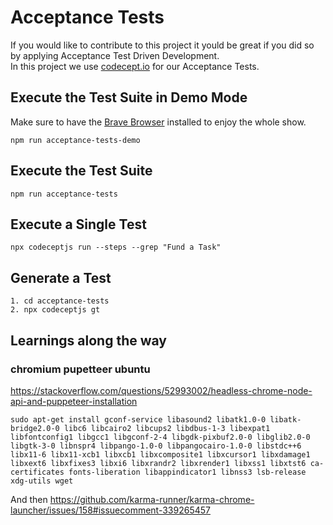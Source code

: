 # Acceptance Tests

If you would like to contribute to this project it yould be great if you did so by applying Acceptance Test Driven Development.  
In this project we use [codecept.io](https://codecept.io/) for our Acceptance Tests.

## Execute the Test Suite in Demo Mode

Make sure to have the [Brave Browser](https://brave.com) installed to enjoy the whole show.

```
npm run acceptance-tests-demo
```

## Execute the Test Suite

```
npm run acceptance-tests
```

## Execute a Single Test

```
npx codeceptjs run --steps --grep "Fund a Task"
```

## Generate a Test

```
1. cd acceptance-tests
2. npx codeceptjs gt
```


## Learnings along the way
### chromium pupetteer ubuntu
https://stackoverflow.com/questions/52993002/headless-chrome-node-api-and-puppeteer-installation

```sudo apt-get install gconf-service libasound2 libatk1.0-0 libatk-bridge2.0-0 libc6 libcairo2 libcups2 libdbus-1-3 libexpat1 libfontconfig1 libgcc1 libgconf-2-4 libgdk-pixbuf2.0-0 libglib2.0-0 libgtk-3-0 libnspr4 libpango-1.0-0 libpangocairo-1.0-0 libstdc++6 libx11-6 libx11-xcb1 libxcb1 libxcomposite1 libxcursor1 libxdamage1 libxext6 libxfixes3 libxi6 libxrandr2 libxrender1 libxss1 libxtst6 ca-certificates fonts-liberation libappindicator1 libnss3 lsb-release xdg-utils wget```


And then https://github.com/karma-runner/karma-chrome-launcher/issues/158#issuecomment-339265457